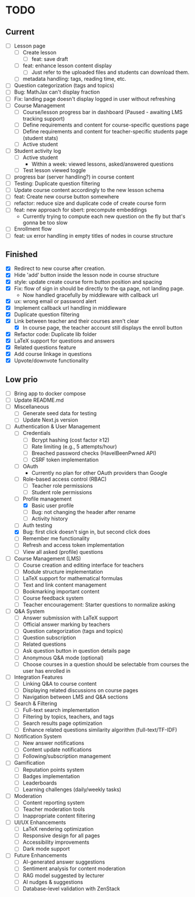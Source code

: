 # TODO

## Current

- [ ] Lesson page
    - [ ] Create lesson
        - [ ] feat: save draft
    - [ ] feat: enhance lesson content display
        - [ ] Just refer to the uploaded files and students can download them.
    - [ ] metadata handling: tags, reading time, etc.
- [ ] Question categorization (tags and topics)
- [ ] Bug: MathJax can't display fraction
- [ ] Fix: landing page doesn't display logged in user without refreshing
- [ ] Course Management
    - [ ] Course/lesson progress bar in dashboard (Paused - awaiting LMS tracking support)
    - [ ] Define requirements and content for course-specific questions page
    - [ ] Define requirements and content for teacher-specific students page (student stats)
    - [ ] Active student
- [ ] Student activity log
    - [ ] Active student
        - Within a week: viewed lessons, asked/answered questions
    - [ ] Test lesson viewed toggle
- [ ] progress bar (server handling?) in course content
- [ ] Testing: Duplicate question filtering
- [ ] Update course content accordingly to the new lesson schema
- [ ] feat: Create new course button somewhere
- [ ] refactor: reduce size and duplicate code of create course form
- [ ] feat: new approach for sbert: precompute embeddings
    - Currently trying to compute each new question on the fly but that's gonna be too slow
- [ ] Enrollment flow
- [ ] feat: ux error handling in empty titles of nodes in course structure

## Finished

- [x] Redirect to new course after creation.
- [x] Hide 'add' button inside the lesson node in course structure
- [x] style: update create course form button position and spacing
- [x] Fix: flow of sign in should be directly to the qa page, not landing page.
    - Now handled gracefully by middleware with callback url
- [x] ux: wrong email or password alert
- [x] Implement callback url handling in middleware
- [x] Duplicate question filtering
- [x] Link between teacher and their courses aren't clear
    - [x] In course page, the teacher account still displays the enroll button
- [x] Refactor code: Duplicate lib folder
- [x] LaTeX support for questions and answers
- [x] Related questions feature
- [x] Add course linkage in questions
- [x] Upvote/downvote functionality

## Low prio

- [ ] Bring app to docker compose
- [ ] Update README.md
- [ ] Miscellaneous
    - [ ] Generate seed data for testing
    - [ ] Update Next.js version
- [ ] Authentication & User Management
    - [ ] Credentials
        - [ ] Bcrypt hashing (cost factor ≥12)
        - [ ] Rate limiting (e.g., 5 attempts/hour)
        - [ ] Breached password checks (HaveIBeenPwned API)
        - [ ] CSRF token implementation
    - [ ] OAuth
        - Currently no plan for other OAuth providers than Google
    - [ ] Role-based access control (RBAC)
        - [ ] Teacher role permissions
        - [ ] Student role permissions
    - [ ] Profile management
        - [x] Basic user profile
        - [ ] Bug: not changing the header after rename
        - [ ] Activity history
    - [ ] Auth testing
    - [x] Bug: first click doesn't sign in, but second click does
    - [ ] Remember me functionality
    - [ ] Refresh and access token implementation
    - [ ] View all asked (profile) questions

- [ ] Course Management (LMS)
    - [ ] Course creation and editing interface for teachers
    - [ ] Module structure implementation
    - [ ] LaTeX support for mathematical formulas
    - [ ] Text and link content management
    - [ ] Bookmarking important content
    - [ ] Course feedback system
    - [ ] Teacher encouragement: Starter questions to normalize asking

- [ ] Q&A System
    - [ ] Answer submission with LaTeX support
    - [ ] Official answer marking by teachers
    - [ ] Question categorization (tags and topics)
    - [ ] Question subscription
    - [ ] Related questions
    - [ ] Ask question button in question details page
    - [ ] Anonymous Q&A mode (optional)
    - [ ] Choose courses in a question should be selectable from courses the user has enrolled in

- [ ] Integration Features
    - [ ] Linking Q&A to course content
    - [ ] Displaying related discussions on course pages
    - [ ] Navigation between LMS and Q&A sections

- [ ] Search & Filtering
    - [ ] Full-text search implementation
    - [ ] Filtering by topics, teachers, and tags
    - [ ] Search results page optimization
    - [ ] Enhance related questions similarity algorithm (full-text/TF-IDF)

- [ ] Notification System
    - [ ] New answer notifications
    - [ ] Content update notifications
    - [ ] Following/subscription management

- [ ] Gamification
    - [ ] Reputation points system
    - [ ] Badges implementation
    - [ ] Leaderboards
    - [ ] Learning challenges (daily/weekly tasks)

- [ ] Moderation
    - [ ] Content reporting system
    - [ ] Teacher moderation tools
    - [ ] Inappropriate content filtering

- [ ] UI/UX Enhancements
    - [ ] LaTeX rendering optimization
    - [ ] Responsive design for all pages
    - [ ] Accessibility improvements
    - [ ] Dark mode support

- [ ] Future Enhancements
    - [ ] AI-generated answer suggestions
    - [ ] Sentiment analysis for content moderation
    - [ ] RAG model suggested by lecturer
    - [ ] AI nudges & suggestions
    - [ ] Database-level validation with ZenStack